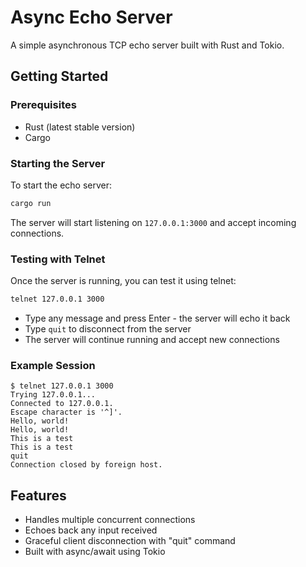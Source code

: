 # Async Echo Server

A simple asynchronous TCP echo server built with Rust and Tokio.

## Getting Started

### Prerequisites

- Rust (latest stable version)
- Cargo

### Starting the Server

To start the echo server:

```bash
cargo run
```

The server will start listening on `127.0.0.1:3000` and accept incoming connections.

### Testing with Telnet

Once the server is running, you can test it using telnet:

```bash
telnet 127.0.0.1 3000
```

- Type any message and press Enter - the server will echo it back
- Type `quit` to disconnect from the server
- The server will continue running and accept new connections

### Example Session

```
$ telnet 127.0.0.1 3000
Trying 127.0.0.1...
Connected to 127.0.0.1.
Escape character is '^]'.
Hello, world!
Hello, world!
This is a test
This is a test
quit
Connection closed by foreign host.
```

## Features

- Handles multiple concurrent connections
- Echoes back any input received
- Graceful client disconnection with "quit" command
- Built with async/await using Tokio